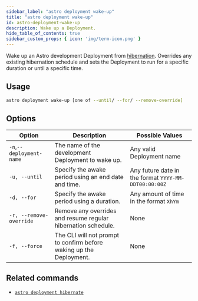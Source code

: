 ```yaml
---
sidebar_label: "astro deployment wake-up"
title: "astro deployment wake-up"
id: astro-deployment-wake-up
description: Wake up a Deployment.
hide_table_of_contents: true
sidebar_custom_props: { icon: 'img/term-icon.png' }
---
```


Wake up an Astro development Deployment from [hibernation](deployment-resources.md#hibernate-a-development-deployment). Overrides any existing hibernation schedule and sets the Deployment to run for a specific duration or until a specific time.

## Usage

```sh
astro deployment wake-up [one of --until/ --for/ --remove-override]
```

## Options

| Option                   | Description                                                         | Possible Values                                      |
| ------------------------ | ------------------------------------------------------------------- | ---------------------------------------------------- |
| `-n`,`--deployment-name` | The name of the development Deployment to wake up.                  | Any valid Deployment name                            |
| `-u, --until`            | Specify the awake period using an end date and time.                | Any future date in the format `YYYY-MM-DDT00:00:00Z` |
| `-d, --for`              | Specify the awake period using a duration.                          | Any amount of time in the format `XhYm`            |
| `-r, --remove-override`  | Remove any overrides and resume regular hibernation schedule.       | None                                                 |
| `-f, --force`            | The CLI will not prompt to confirm before waking up the Deployment. | None                                                 |

## Related commands

- [`astro deployment hibernate`](astro-deployment-hibernate.md)